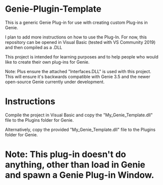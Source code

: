# Genie-Plugin-Template
This is a generic Genie Plug-in for use with creating custom Plug-ins in Genie. 

I plan to add more instructions on how to use the Plug-In. For now, this repository 
can be opened in Visual Basic (tested with VS Community 2019) and then compiled as a .DLL 

This project is intended for learning purposes and to help people who would like to create 
their own plug-ins for Genie. 

Note: Plus ensure the attached "Interfaces.DLL" is used with this project. This will ensure it's
backwards compatible with Genie 3.5 and the newer open-source Genie currently under development.

# Instructions
Compile the project in Visual Basic and copy the "My_Genie_Template.dll" file to the Plugins folder 
for Genie. 

Alternatively, copy the provided "My_Genie_Template.dll" file to the Plugins folder for Genie. 

# Note: This plug-in doesn't do anything, other than load in Genie and spawn a Genie Plug-in Window. 
